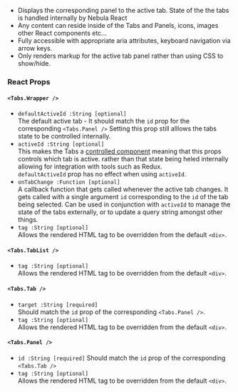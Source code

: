 * Displays the corresponding panel to the active tab.  State of the the tabs is handled internally by Nebula React
* Any content can reside inside of the Tabs and Panels, icons, images other React components etc...
* Fully accessible with appropriate aria attributes, keyboard navigation via arrow keys.
* Only renders markup for the active tab panel rather than using CSS to show/hide.

### React Props
#### `<Tabs.Wrapper />`
* `defaultActiveId :String [optional]`  
The default active tab - It should match the `id` prop for the corresponding `<Tabs.Panel />` Setting this prop still alllows the tabs state to be controlled internally.
* `activeId :String [optional]`  
This makes the Tabs a [controlled component](https://facebook.github.io/react/docs/forms.html#controlled-components) meaning that this props controls which tab is active.
rather than that state being heled internally allowing for integration with tools such as Redux.  
`defaultActiveId` prop has no effect when using `activeId`.
* `onTabChange :Function [optional]`  
A callback function that gets called whenever the active tab changes.  It gets called with a single argument `id` corresponding to the `id` of the tab being selected.
Can be used in conjunction with `activeId` to manage the state of the tabs externally, or to update a query string amongst other things.
* `tag :String [optional]`  
Allows the rendered HTML tag to be overridden from the default `<div>`.

#### `<Tabs.TabList />`
* `tag :String [optional]`  
Allows the rendered HTML tag to be overridden from the default `<div>`.

#### `<Tabs.Tab />`
* `target :String [required]`  
Should match the `id` prop of the corresponding `<Tabs.Panel />`.
* `tag :String [optional]`  
Allows the rendered HTML tag to be overridden from the default `<div>`.

#### `<Tabs.Panel />`
* `id :String [required]`
Should match the `id` prop of the corresponding `<Tabs.Tab />`
* `tag :String [optional]`  
Allows the rendered HTML tag to be overridden from the default `<div>`.